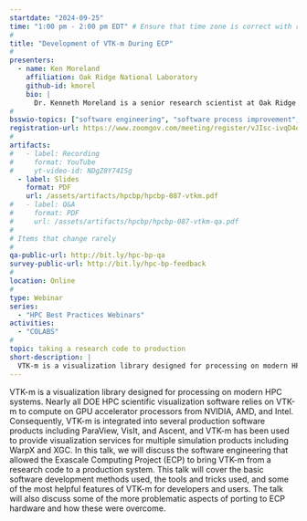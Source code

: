 ```yaml
---
startdate: "2024-09-25"
time: "1:00 pm - 2:00 pm EDT" # Ensure that time zone is correct with respect to standard/daylight time
#
title: "Development of VTK-m During ECP"
#
presenters:
  - name: Ken Moreland
    affiliation: Oak Ridge National Laboratory
    github-id: kmorel
    bio: |
      Dr. Kenneth Moreland is a senior research scientist at Oak Ridge National Laboratory. He received BS degrees in computer science and electrical engineering from the New Mexico Institute of Mining and Technology in 1997. He received MS and PhD degrees in computer science from the University of New Mexico in 2000 and 2004, respectively. Dr. Moreland specializes in large-scale visualization and graphics and plays an active role in the development of several HPC products, including ParaView, VTK, IceT, Catalyst, and VTK-m. His current interests include the design and development of visualization algorithms and systems to run on multi-core, many-core, and future-generation computer hardware.
#
bsswio-topics: ["software engineering", "software process improvement", "performance portability", "software sustainability", "online learning"]
registration-url: https://www.zoomgov.com/meeting/register/vJIsc-ivqD4oGPQPCTRqcJUhOcAEBUnjEes
#
artifacts:
#   - label: Recording
#     format: YouTube
#     yt-video-id: NDgZ8Y74ISg
  - label: Slides
    format: PDF
    url: /assets/artifacts/hpcbp/hpcbp-087-vtkm.pdf
#   - label: Q&A
#     format: PDF
#     url: /assets/artifacts/hpcbp/hpcbp-087-vtkm-qa.pdf
#
# Items that change rarely
#
qa-public-url: http://bit.ly/hpc-bp-qa
survey-public-url: http://bit.ly/hpc-bp-feedback
#
location: Online
#
type: Webinar
series:
  - "HPC Best Practices Webinars"
activities:
  - "COLABS"
#
topic: taking a research code to production
short-description: |
  VTK-m is a visualization library designed for processing on modern HPC systems. This presentation will discuss the software engineering that allowed the Exascale Computing Project (ECP) to bring VTK-m from a research code to a production system.
---
```

VTK-m is a visualization library designed for processing on modern HPC systems. Nearly all DOE HPC scientific visualization software relies on VTK-m to compute on GPU accelerator processors from NVIDIA, AMD, and Intel. Consequently, VTK-m is integrated into several production software products including ParaView, VisIt, and Ascent, and VTK-m has been used to provide visualization services for multiple simulation products including WarpX and XGC. In this talk, we will discuss the software engineering that allowed the Exascale Computing Project (ECP) to bring VTK-m from a research code to a production system. This talk will cover the basic software development methods used, the tools and tricks used, and some of the most helpful features of VTK-m for developers and users. The talk will also discuss some of the more problematic aspects of porting to ECP hardware and how these were overcome.